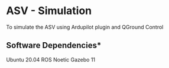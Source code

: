 # ASV - Simulation
To simulate the ASV using Ardupilot plugin and QGround Control

## Software Dependencies*

Ubuntu 20.04
ROS Noetic
Gazebo 11


